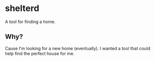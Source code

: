 shelterd
========

A tool for finding a home.


Why?
----

Cause I'm looking for a new home (eventually).
I wanted a tool that could help find the perfect house for me.
